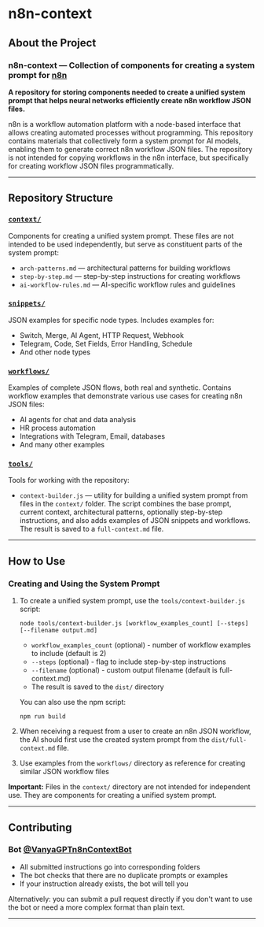 # n8n-context

## About the Project

### n8n-context — Collection of components for creating a system prompt for [n8n](https://n8n.io)

**A repository for storing components needed to create a unified system prompt that helps neural networks efficiently create n8n workflow JSON files.**

n8n is a workflow automation platform with a node-based interface that allows creating automated processes without programming. This repository contains materials that collectively form a system prompt for AI models, enabling them to generate correct n8n workflow JSON files. The repository is not intended for copying workflows in the n8n interface, but specifically for creating workflow JSON files programmatically.

---

## Repository Structure

### [`context/`](https://github.com/VanyaGPT/n8n-context/tree/main/context)

Components for creating a unified system prompt. These files are not intended to be used independently, but serve as constituent parts of the system prompt:
- `arch-patterns.md` — architectural patterns for building workflows
- `step-by-step.md` — step-by-step instructions for creating workflows
- `ai-workflow-rules.md` — AI-specific workflow rules and guidelines

### [`snippets/`](https://github.com/VanyaGPT/n8n-context/tree/main/snippets)

JSON examples for specific node types. Includes examples for:
- Switch, Merge, AI Agent, HTTP Request, Webhook
- Telegram, Code, Set Fields, Error Handling, Schedule
- And other node types

### [`workflows/`](https://github.com/VanyaGPT/n8n-context/tree/main/workflows)

Examples of complete JSON flows, both real and synthetic. Contains workflow examples that demonstrate various use cases for creating n8n JSON files:
- AI agents for chat and data analysis
- HR process automation
- Integrations with Telegram, Email, databases
- And many other examples

### [`tools/`](https://github.com/VanyaGPT/n8n-context/tree/main/tools)

Tools for working with the repository:
- `context-builder.js` — utility for building a unified system prompt from files in the `context/` folder. The script combines the base prompt, current context, architectural patterns, optionally step-by-step instructions, and also adds examples of JSON snippets and workflows. The result is saved to a `full-context.md` file.

---

## How to Use

### Creating and Using the System Prompt

1. To create a unified system prompt, use the `tools/context-builder.js` script:
   ```
   node tools/context-builder.js [workflow_examples_count] [--steps] [--filename output.md]
   ```
   - `workflow_examples_count` (optional) - number of workflow examples to include (default is 2)
   - `--steps` (optional) - flag to include step-by-step instructions
   - `--filename` (optional) - custom output filename (default is full-context.md)
   - The result is saved to the `dist/` directory
   
   You can also use the npm script:
   ```
   npm run build
   ```

2. When receiving a request from a user to create an n8n JSON workflow, the AI should first use the created system prompt from the `dist/full-context.md` file.

3. Use examples from the `workflows/` directory as reference for creating similar JSON workflow files

**Important:** Files in the `context/` directory are not intended for independent use. They are components for creating a unified system prompt.

---

## Contributing

### Bot [@VanyaGPTn8nContextBot](https://t.me/VanyaGPTn8nContextBot)

* All submitted instructions go into corresponding folders
* The bot checks that there are no duplicate prompts or examples
* If your instruction already exists, the bot will tell you

Alternatively: you can submit a pull request directly if you don't want to use the bot or need a more complex format than plain text.

---
